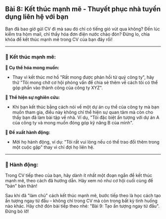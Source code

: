 ## Bài 8: Kết thúc mạnh mẽ - Thuyết phục nhà tuyển dụng liên hệ với bạn

Bạn đã bao giờ gửi CV đi mà sau đó chỉ có tiếng gió vút qua không? Đến lúc kiểm tra hòm mail, chỉ thấy hóa đơn điện nước chào đón? Đừng lo, chìa khóa để kết thúc mạnh mẽ trong CV của bạn đây rồi!

---

### 📌 Kết thúc mạnh mẽ:

**🔹 Cụ thể hóa mong muốn:**
- Thay vì kết thúc mơ hồ "Rất mong được phản hồi từ quý công ty", hãy thử "Tôi mong chờ cơ hội phỏng vấn để chia sẻ thêm về cách tôi có thể góp phần vào thành công của công ty XYZ".

**🔹 Thể hiện sự nghiên cứu:**
- Khi bạn kết thúc bằng cách nói về một dự án cụ thể của công ty mà bạn muốn tham gia, điều này không chỉ thể hiện sự quan tâm mà còn cho thấy bạn đã làm bài tập về nhà. Ví dụ, "Tôi đặc biệt ấn tượng với dự án A của công ty và mong muốn đóng góp kỹ năng B của mình".

**🔹 Đề xuất hành động:**
- Mời họ hành động, ví dụ: "Tôi rất vui lòng nếu có thể trao đổi thêm trong một cuộc gặp" thay vì chỉ đợi họ liên hệ.

---

### 🚀 Hành động:

Trong CV tiếp theo của bạn, hãy dành ít nhất một đoạn ngắn để kết thúc mạnh mẽ, theo cách đã hướng dẫn. Hãy xem nó như cơ hội cuối cùng để "bán" bản thân!

Sau khi đã "làm chủ" cách kết thúc mạnh mẽ, bước tiếp theo là học cách tạo ấn tượng ngay từ đầu – không chỉ trong CV mà còn trong bất kỳ tình huống nào khác. Hãy chờ đón bài tiếp theo nhé: "Bài 9: Tạo ấn tượng ngay từ đầu". Đừng bỏ lỡ!